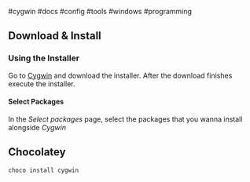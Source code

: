 #cygwin #docs #config #tools #windows #programming 

## Download & Install

### Using the Installer

Go to [Cygwin](https://cygwin.com/cygwin/install.html) and download the installer.
After the download finishes execute the installer.

#### Select Packages

In the *Select packages* page, select the packages that you wanna install alongside *Cygwin*

## Chocolatey

```bash
choco install cygwin
```




